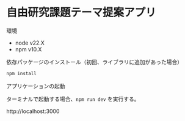 # 自由研究課題テーマ提案アプリ


環境
- node v22.X
- npm v10.X

依存パッケージのインストール（初回、ライブラリに追加があった場合）

```bash
npm install
```

アプリケーションの起動

ターミナルで起動する場合、`npm run dev` を実行する。

http://localhost:3000